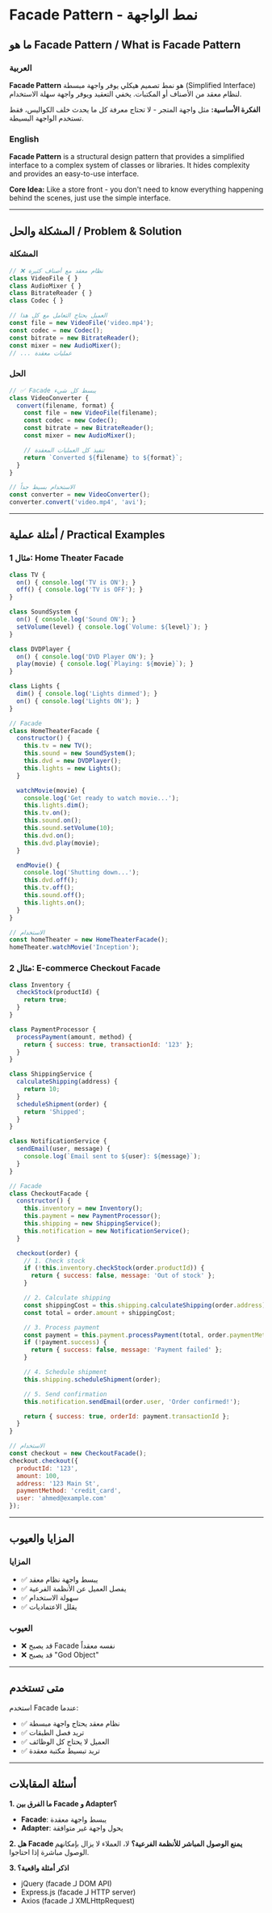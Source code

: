 # Facade Pattern - نمط الواجهة

## ما هو Facade Pattern / What is Facade Pattern

### العربية
**Facade Pattern** هو نمط تصميم هيكلي يوفر واجهة مبسطة (Simplified Interface) لنظام معقد من الأصناف أو المكتبات. يخفي التعقيد ويوفر واجهة سهلة الاستخدام.

**الفكرة الأساسية:** مثل واجهة المتجر - لا تحتاج معرفة كل ما يحدث خلف الكواليس، فقط تستخدم الواجهة البسيطة.

### English
**Facade Pattern** is a structural design pattern that provides a simplified interface to a complex system of classes or libraries. It hides complexity and provides an easy-to-use interface.

**Core Idea:** Like a store front - you don't need to know everything happening behind the scenes, just use the simple interface.

---

## المشكلة والحل / Problem & Solution

### المشكلة
```javascript
// ❌ نظام معقد مع أصناف كثيرة
class VideoFile { }
class AudioMixer { }
class BitrateReader { }
class Codec { }

// العميل يحتاج التعامل مع كل هذا
const file = new VideoFile('video.mp4');
const codec = new Codec();
const bitrate = new BitrateReader();
const mixer = new AudioMixer();
// ... عمليات معقدة
```

### الحل
```javascript
// ✅ Facade يبسط كل شيء
class VideoConverter {
  convert(filename, format) {
    const file = new VideoFile(filename);
    const codec = new Codec();
    const bitrate = new BitrateReader();
    const mixer = new AudioMixer();

    // تنفيذ كل العمليات المعقدة
    return `Converted ${filename} to ${format}`;
  }
}

// الاستخدام بسيط جداً
const converter = new VideoConverter();
converter.convert('video.mp4', 'avi');
```

---

## أمثلة عملية / Practical Examples

### مثال 1: Home Theater Facade
```javascript
class TV {
  on() { console.log('TV is ON'); }
  off() { console.log('TV is OFF'); }
}

class SoundSystem {
  on() { console.log('Sound ON'); }
  setVolume(level) { console.log(`Volume: ${level}`); }
}

class DVDPlayer {
  on() { console.log('DVD Player ON'); }
  play(movie) { console.log(`Playing: ${movie}`); }
}

class Lights {
  dim() { console.log('Lights dimmed'); }
  on() { console.log('Lights ON'); }
}

// Facade
class HomeTheaterFacade {
  constructor() {
    this.tv = new TV();
    this.sound = new SoundSystem();
    this.dvd = new DVDPlayer();
    this.lights = new Lights();
  }

  watchMovie(movie) {
    console.log('Get ready to watch movie...');
    this.lights.dim();
    this.tv.on();
    this.sound.on();
    this.sound.setVolume(10);
    this.dvd.on();
    this.dvd.play(movie);
  }

  endMovie() {
    console.log('Shutting down...');
    this.dvd.off();
    this.tv.off();
    this.sound.off();
    this.lights.on();
  }
}

// الاستخدام
const homeTheater = new HomeTheaterFacade();
homeTheater.watchMovie('Inception');
```

### مثال 2: E-commerce Checkout Facade
```javascript
class Inventory {
  checkStock(productId) {
    return true;
  }
}

class PaymentProcessor {
  processPayment(amount, method) {
    return { success: true, transactionId: '123' };
  }
}

class ShippingService {
  calculateShipping(address) {
    return 10;
  }
  scheduleShipment(order) {
    return 'Shipped';
  }
}

class NotificationService {
  sendEmail(user, message) {
    console.log(`Email sent to ${user}: ${message}`);
  }
}

// Facade
class CheckoutFacade {
  constructor() {
    this.inventory = new Inventory();
    this.payment = new PaymentProcessor();
    this.shipping = new ShippingService();
    this.notification = new NotificationService();
  }

  checkout(order) {
    // 1. Check stock
    if (!this.inventory.checkStock(order.productId)) {
      return { success: false, message: 'Out of stock' };
    }

    // 2. Calculate shipping
    const shippingCost = this.shipping.calculateShipping(order.address);
    const total = order.amount + shippingCost;

    // 3. Process payment
    const payment = this.payment.processPayment(total, order.paymentMethod);
    if (!payment.success) {
      return { success: false, message: 'Payment failed' };
    }

    // 4. Schedule shipment
    this.shipping.scheduleShipment(order);

    // 5. Send confirmation
    this.notification.sendEmail(order.user, 'Order confirmed!');

    return { success: true, orderId: payment.transactionId };
  }
}

// الاستخدام
const checkout = new CheckoutFacade();
checkout.checkout({
  productId: '123',
  amount: 100,
  address: '123 Main St',
  paymentMethod: 'credit_card',
  user: 'ahmed@example.com'
});
```

---

## المزايا والعيوب

### المزايا
- ✅ يبسط واجهة نظام معقد
- ✅ يفصل العميل عن الأنظمة الفرعية
- ✅ سهولة الاستخدام
- ✅ يقلل الاعتماديات

### العيوب
- ❌ قد يصبح Facade نفسه معقداً
- ❌ قد يصبح "God Object"

---

## متى تستخدم

استخدم Facade عندما:
- ✅ نظام معقد يحتاج واجهة مبسطة
- ✅ تريد فصل الطبقات
- ✅ العميل لا يحتاج كل الوظائف
- ✅ تريد تبسيط مكتبة معقدة

---

## أسئلة المقابلات

**1. ما الفرق بين Facade و Adapter؟**
- **Facade**: يبسط واجهة معقدة
- **Adapter**: يحول واجهة غير متوافقة

**2. هل Facade يمنع الوصول المباشر للأنظمة الفرعية؟**
لا، العملاء لا يزال بإمكانهم الوصول مباشرة إذا احتاجوا.

**3. اذكر أمثلة واقعية؟**
- jQuery (facade لـ DOM API)
- Express.js (facade لـ HTTP server)
- Axios (facade لـ XMLHttpRequest)
